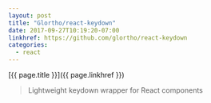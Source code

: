 ```yaml
---
layout: post
title: "Glortho/react-keydown"
date: 2017-09-27T10:19:20-07:00
linkhref: https://github.com/glortho/react-keydown
categories:
  - react
---
```



[{{ page.title }}]({{ page.linkhref }})

> Lightweight keydown wrapper for React components



